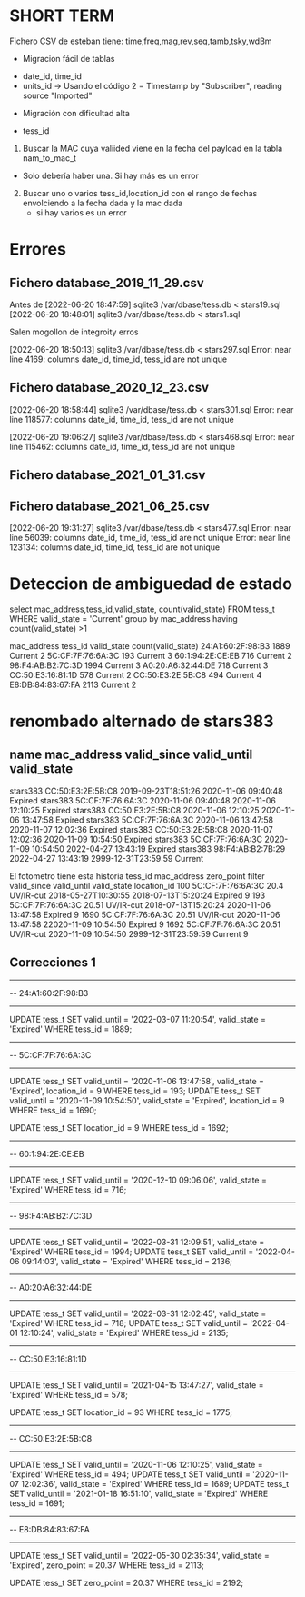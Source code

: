 SHORT TERM
==========

Fichero CSV de esteban tiene: time,freq,mag,rev,seq,tamb,tsky,wdBm

* Migracion fácil de tablas
- date_id, time_id
- units_id -> Usando el código 2 = Timestamp by "Subscriber", reading source "Imported"

* Migración con dificultad alta
- tess_id

1) Buscar la MAC cuya valiided viene en la fecha del payload en la tabla nam_to_mac_t
  - Solo debería haber una. Si hay más es un error
2) Buscar uno o varios tess_id,location_id con el rango de fechas envolciendo a la fecha dada y la mac dada
   - si hay varios es un error


# Errores

## Fichero database_2019_11_29.csv
Antes de 
[2022-06-20 18:47:59] sqlite3 /var/dbase/tess.db < stars19.sql
[2022-06-20 18:48:01] sqlite3 /var/dbase/tess.db < stars1.sql

Salen mogollon de integroity erros

[2022-06-20 18:50:13] sqlite3 /var/dbase/tess.db < stars297.sql
Error: near line 4169: columns date_id, time_id, tess_id are not unique

## Fichero database_2020_12_23.csv

[2022-06-20 18:58:44] sqlite3 /var/dbase/tess.db < stars301.sql
Error: near line 118577: columns date_id, time_id, tess_id are not unique

[2022-06-20 19:06:27] sqlite3 /var/dbase/tess.db < stars468.sql
Error: near line 115462: columns date_id, time_id, tess_id are not unique

## Fichero database_2021_01_31.csv

## Fichero database_2021_06_25.csv

[2022-06-20 19:31:27] sqlite3 /var/dbase/tess.db < stars477.sql
Error: near line 56039: columns date_id, time_id, tess_id are not unique
Error: near line 123134: columns date_id, time_id, tess_id are not unique

# Deteccion de ambiguedad de estado
select mac_address,tess_id,valid_state, count(valid_state)
FROM tess_t
WHERE valid_state = 'Current'
group by mac_address
having count(valid_state) >1

mac_address     tess_id   valid_state count(valid_state)
24:A1:60:2F:98:B3 1889    Current     2
5C:CF:7F:76:6A:3C 193     Current     3
60:1:94:2E:CE:EB  716     Current     2
98:F4:AB:B2:7C:3D 1994    Current     3
A0:20:A6:32:44:DE 718     Current     3
CC:50:E3:16:81:1D 578     Current     2
CC:50:E3:2E:5B:C8 494     Current     4
E8:DB:84:83:67:FA 2113    Current     2


# renombado alternado de stars383

name      mac_address       valid_since         valid_until         valid_state
-------------------------------------------------------------------------------
stars383  CC:50:E3:2E:5B:C8 2019-09-23T18:51:26 2020-11-06 09:40:48 Expired
stars383  5C:CF:7F:76:6A:3C 2020-11-06 09:40:48 2020-11-06 12:10:25 Expired
stars383  CC:50:E3:2E:5B:C8 2020-11-06 12:10:25 2020-11-06 13:47:58 Expired
stars383  5C:CF:7F:76:6A:3C 2020-11-06 13:47:58 2020-11-07 12:02:36 Expired
stars383  CC:50:E3:2E:5B:C8 2020-11-07 12:02:36 2020-11-09 10:54:50 Expired
stars383  5C:CF:7F:76:6A:3C 2020-11-09 10:54:50 2022-04-27 13:43:19 Expired
stars383  98:F4:AB:B2:7B:29 2022-04-27 13:43:19 2999-12-31T23:59:59 Current

El fotometro tiene esta historia
tess_id   mac_address       zero_point  filter    valid_since         valid_until         valid_state location_id
100       5C:CF:7F:76:6A:3C 20.4        UV/IR-cut 2018-05-27T10:30:55 2018-07-13T15:20:24 Expired     9
193       5C:CF:7F:76:6A:3C 20.51       UV/IR-cut 2018-07-13T15:20:24 2020-11-06 13:47:58 Expired     9
1690      5C:CF:7F:76:6A:3C 20.51       UV/IR-cut 2020-11-06 13:47:58 22020-11-09 10:54:50 Expired    9
1692      5C:CF:7F:76:6A:3C 20.51       UV/IR-cut 2020-11-09 10:54:50 2999-12-31T23:59:59 Current     9


## Correcciones 1
-- -----------------
-- 24:A1:60:2F:98:B3
-- -----------------

UPDATE tess_t 
SET valid_until = '2022-03-07 11:20:54', valid_state = 'Expired'
WHERE tess_id = 1889;

-- -----------------
-- 5C:CF:7F:76:6A:3C
-- -----------------

UPDATE tess_t 
SET valid_until = '2020-11-06 13:47:58', valid_state = 'Expired', location_id = 9
WHERE tess_id = 193;
UPDATE tess_t 
SET valid_until = '2020-11-09 10:54:50', valid_state = 'Expired', location_id = 9
WHERE tess_id = 1690;

UPDATE tess_t 
SET  location_id = 9
WHERE tess_id = 1692;

-- -----------------
-- 60:1:94:2E:CE:EB
-- -----------------

UPDATE tess_t 
SET valid_until = '2020-12-10 09:06:06', valid_state = 'Expired'
WHERE tess_id = 716;

-- -----------------
-- 98:F4:AB:B2:7C:3D
-- -----------------

UPDATE tess_t 
SET valid_until = '2022-03-31 12:09:51', valid_state = 'Expired'
WHERE tess_id = 1994;
UPDATE tess_t 
SET valid_until = '2022-04-06 09:14:03', valid_state = 'Expired'
WHERE tess_id = 2136;

-- -----------------
-- A0:20:A6:32:44:DE
-- -----------------

UPDATE tess_t 
SET valid_until = '2022-03-31 12:02:45', valid_state = 'Expired'
WHERE tess_id = 718;
UPDATE tess_t 
SET valid_until = '2022-04-01 12:10:24', valid_state = 'Expired'
WHERE tess_id = 2135;

-- -----------------
-- CC:50:E3:16:81:1D
-- -----------------

UPDATE tess_t 
SET valid_until = '2021-04-15 13:47:27', valid_state = 'Expired'
WHERE tess_id = 578;

UPDATE tess_t 
SET  location_id = 93
WHERE tess_id = 1775;

-- -----------------
-- CC:50:E3:2E:5B:C8
-- -----------------

UPDATE tess_t 
SET valid_until = '2020-11-06 12:10:25', valid_state = 'Expired'
WHERE tess_id = 494;
UPDATE tess_t 
SET valid_until = '2020-11-07 12:02:36', valid_state = 'Expired'
WHERE tess_id = 1689;
UPDATE tess_t 
SET valid_until = '2021-01-18 16:51:10', valid_state = 'Expired'
WHERE tess_id = 1691;

-- -----------------
-- E8:DB:84:83:67:FA
-- -----------------

UPDATE tess_t 
SET valid_until = '2022-05-30 02:35:34', valid_state = 'Expired', zero_point = 20.37
WHERE tess_id = 2113;

UPDATE tess_t 
SET zero_point = 20.37
WHERE tess_id = 2192;
